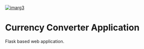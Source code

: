 [![imarg3](https://circleci.com/gh/imarg3/currency-converter-app.svg?style=svg)](https://circleci.com/gh/imarg3/currency-converter-app)

# Currency Converter Application

Flask based web application.